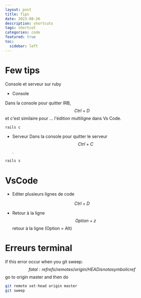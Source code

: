 ```yaml
---
layout: post
title: Tips
date: 2023-08-26
description: shortcuts
tags: shortcut
categories: code
featured: true
toc:
  sidebar: left
---
```



# Few tips

Console et serveur sur ruby

  - Console

  Dans la console pour quitter IRB, $$ Ctrl+D $$ et c'est similaire pour ... l'édition multiligne dans Vs Code.
```bash
rails c
```
  - Serveur
  Dans la console pour quitter le serveur $$ Ctrl+C $$.
```bash
rails s
```

# VsCode

  - Editer plusieurs lignes de code

$$ Ctrl+D $$

  - Retour à la ligne
$$ Option + z $$ retour à la ligne (Option = Alt)

# Erreurs terminal

If this error occur when you git sweep:
$$ fatal: ref refs/remotes/origin/HEAD is not a symbolic ref $$
go to origin master and then do

```bash
git remote set-head origin master
git sweep
```
